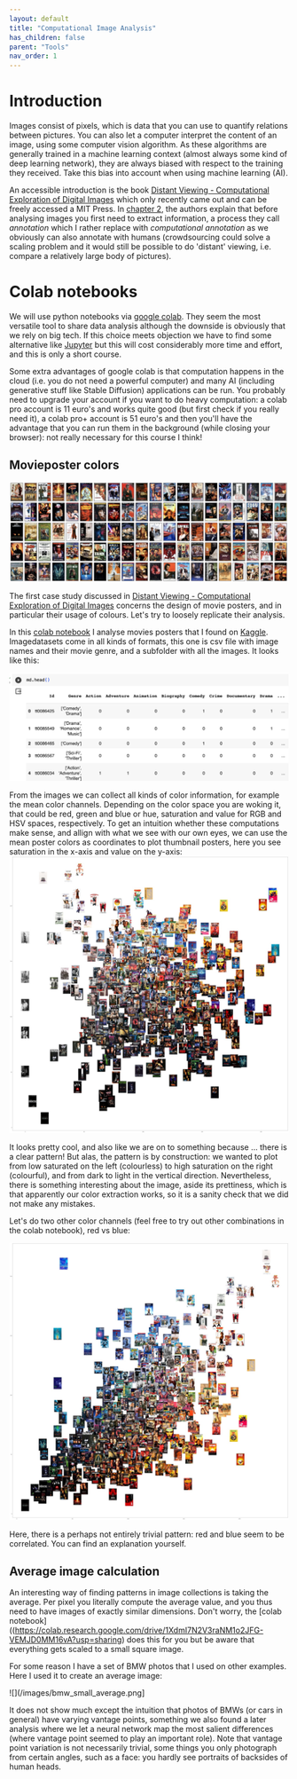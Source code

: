 ```yaml
---
layout: default
title: "Computational Image Analysis"
has_children: false
parent: "Tools"
nav_order: 1
---
```


# Introduction

Images consist of pixels, which is data that you can use to quantify relations between pictures. You can also let a computer interpret the content of an image, using some computer vision algorithm. As these algorithms are generally trained in a machine learning context (almost always some kind of deep learning network), they are always biased with respect to the training they received. Take this bias into account when using machine learning (AI).

An accessible introduction is the book [Distant Viewing -
Computational Exploration of Digital Images](https://mitpress.mit.edu/9780262546133/distant-viewing/) which only recently came out and can be freely accessed a MIT Press. In [chapter 2](https://direct.mit.edu/books/oa-monograph/chapter-pdf/2163341/c001100_9780262375160.pdf), the authors explain that before analysing images you first need to extract information, a process they call *annotation* which I rather replace with *computational annotation* as we obviously can also annotate with humans (crowdsourcing could solve a scaling problem and it would still be possible to do 'distant' viewing, i.e. compare a relatively large body of pictures).

# Colab notebooks
We will use python notebooks via [google colab](https://colab.research.google.com). They seem the most versatile tool to share data analysis although the downside is obviously that we rely on big tech. If this choice meets objection we have to find some alternative like [Jupyter](https://jupyter.org) but this will cost considerably more time and effort, and this is only a short course.

Some extra advantages of google colab is that computation happens in the cloud (i.e. you do not need a powerful computer) and many AI (including generative stuff like Stable Diffusion) applications can be run. You probably need to upgrade your account if you want to do heavy computation: a colab pro account is 11 euro's and works quite good (but first check if you really need it), a colab pro+ account is 51 euro's and then you'll have the advantage that you can run them in the background (while closing your browser): not really necessary for this course I think!

## Movieposter colors

![](/images/moviepostergrid.jpg)

The first case study discussed in [Distant Viewing -
Computational Exploration of Digital Images](https://mitpress.mit.edu/9780262546133/distant-viewing/) concerns the design of movie posters, and in particular their usage of colours. Let's try to loosely replicate their analysis.

In this [colab notebook](https://colab.research.google.com/drive/1drDMUUZ6gK2udRu9Frza_XjcNZBmttXD?usp=sharing) I analyse movies posters that I found on [Kaggle](https://www.kaggle.com/datasets/raman77768/movie-classifier/data). Imagedatasets come in all kinds of formats, this one is csv file with image names and their movie genre, and a subfolder with all the images. It looks like this:

![](/images/kagglePandasFile.jpg)

From the images we can collect all kinds of color information, for example the mean color channels. Depending on the color space you are woking it, that could be red, green and blue or hue, saturation and value for RGB and HSV spaces, respectively. To get an intuition whether these computations make sense, and allign with what we see with our own eyes, we can use the mean poster colors as coordinates to plot thumbnail posters, here you see saturation in the x-axis and value on the y-axis:
![](/images/saturation_value.jpg)

It looks pretty cool, and also like we are on to something because ... there is a clear pattern! But alas, the pattern is by construction: we wanted to plot from low saturated on the left (colourless) to high saturation on the right (colourful), and from dark to light in the vertical direction. Nevertheless, there is something interesting about the image, aside its prettiness, which is that apparently our color extraction works, so it is a sanity check that we did not make any mistakes.

Let's do two other color channels (feel free to try out other combinations in the colab notebook), red vs blue:

![](/images/red_blue.jpg)

Here, there is a perhaps not entirely trivial pattern: red and blue seem to be correlated. You can find an explanation yourself.

## Average image calculation
An interesting way of finding patterns in image collections is taking the average. Per pixel you literally compute the average value, and you thus need to have images of exactly similar dimensions. Don't worry, the [colab notebook]((https://colab.research.google.com/drive/1XdmI7N2V3raNM1o2JFG-VEMJD0MM16vA?usp=sharing) does this for you but be aware that everything gets scaled to a small square image.

For some reason I have a set of BMW photos that I used on other examples. Here I used it to create an average image:

![](/images/bmw_small_average.png]

It does not show much except the intuition that photos of BMWs (or cars in general) have varying vantage points, something we also found a later analysis where we let a neural network map the most salient differences (where vantage point seemed to play an important role). Note that vantage point variation is not necessarily trivial, some things you only photograph from certain angles, such as a face: you hardly see portraits of backsides of human heads.





<!--
Maybe something about latent images, i.e. information about a training set that is latently present in networks.
-->
